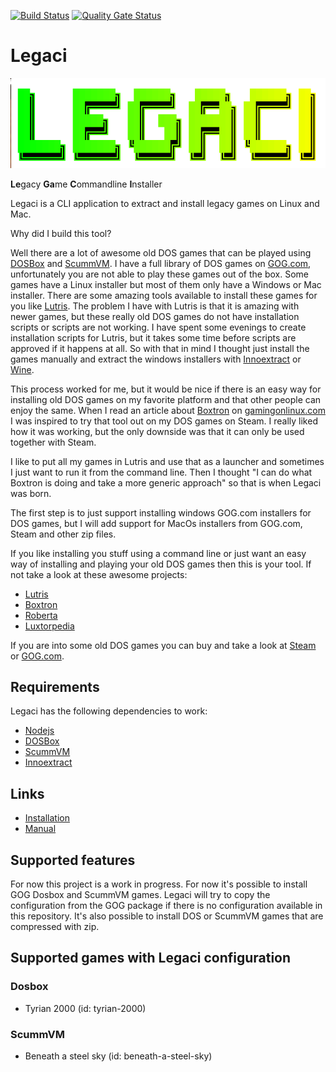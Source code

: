 [![Build Status](https://travis-ci.org/richardregeer/legaci.svg?branch=master)](https://travis-ci.org/richardregeer/legaci)
[![Quality Gate Status](https://sonarcloud.io/api/project_badges/measure?project=richardregeer_legaci&metric=alert_status)](https://sonarcloud.io/dashboard?id=richardregeer_legaci)
# Legaci

![Legaci](./assets/legaci-white.png)

**Le**gacy **Ga**me **C**ommandline **I**nstaller

Legaci is a CLI application to extract and install legacy games on Linux and Mac.

Why did I build this tool?

Well there are a lot of awesome old DOS games that can be played using [DOSBox](https://www.dosbox.com/) and [ScummVM](https://www.scummvm.org/). I have a full library of DOS games on [GOG.com](https://www.gog.com), unfortunately you are not able to play these games out of the box. Some games have a Linux installer but most of them only have a Windows or Mac installer. There are some amazing tools available to install these games for you like [Lutris](https://lutris.net/). The problem I have with Lutris is that it is amazing with newer games, but these really old DOS games do not have installation scripts or scripts are not working. I have spent some evenings to create installation scripts for Lutris, but it takes some time before scripts are approved if it happens at all. So with that in mind I thought just install the games manually and extract the windows installers with [Innoextract](https://constexpr.org/innoextract/) or [Wine](https://www.winehq.org/).

This process worked for me, but it would be nice if there is an easy way for installing old DOS games on my favorite platform and that other people can enjoy the same. When I read an article about [Boxtron](https://www.gamingonlinux.com/articles/boxtron-a-steam-compatibility-tool-to-run-games-through-a-native-linux-dosbox.14699) on [gamingonlinux.com](https://www.gamingonlinux.com/) I was inspired to try that tool out on my DOS games on Steam. I really liked how it was working, but the only downside was that it can only be used together with Steam.

I like to put all my games in Lutris and use that as a launcher and sometimes I just want to run it from the command line. Then I thought "I can do what Boxtron is doing and take a more generic approach" so that is when Legaci was born.

The first step is to just support installing windows GOG.com installers for DOS games, but I will add support for MacOs installers from GOG.com, Steam and other zip files.

If you like installing you stuff using a command line or just want an easy way of installing and playing your old DOS games then this is your tool. If not take a look at these awesome projects:
 - [Lutris](https://lutris.net/)
 - [Boxtron](https://github.com/dreamer/boxtron)
 - [Roberta](https://github.com/dreamer/roberta)
 - [Luxtorpedia](https://github.com/dreamer/luxtorpeda)

If you are into some old DOS games you can buy and take a look at [Steam](https://store.steampowered.com/) or [GOG.com](https://www.gog.com/).

## Requirements
Legaci has the following dependencies to work:
 - [Nodejs](https://nodejs.org/en/)
 - [DOSBox](https://www.dosbox.com/)
 - [ScummVM](https://www.scummvm.org/)
 - [Innoextract](https://constexpr.org/innoextract/)

## Links
 - [Installation](./docs/installation.md)
 - [Manual](./docs/manual.md)

## Supported features
For now this project is a work in progress. For now it's possible to install
GOG Dosbox and ScummVM games. Legaci will try to copy the configuration from the GOG package if there is no configuration available in this repository.
It's also possible to install DOS or ScummVM games that are compressed with zip.

## Supported games with Legaci configuration
### Dosbox
 - Tyrian 2000 (id: tyrian-2000)

### ScummVM
 - Beneath a steel sky (id: beneath-a-steel-sky)
